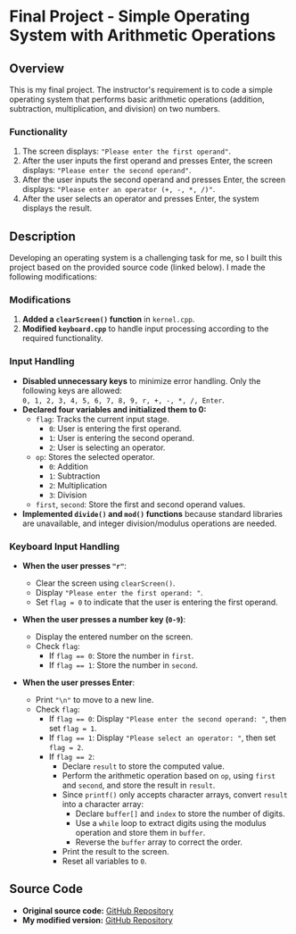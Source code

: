 # Final Project - Simple Operating System with Arithmetic Operations  

## Overview  
This is my final project. The instructor's requirement is to code a simple operating system that performs basic arithmetic operations (addition, subtraction, multiplication, and division) on two numbers.  

### Functionality  
1. The screen displays: `"Please enter the first operand"`.  
2. After the user inputs the first operand and presses Enter, the screen displays: `"Please enter the second operand"`.  
3. After the user inputs the second operand and presses Enter, the screen displays: `"Please enter an operator (+, -, *, /)"`.  
4. After the user selects an operator and presses Enter, the system displays the result.  

## Description  
Developing an operating system is a challenging task for me, so I built this project based on the provided source code (linked below). I made the following modifications:  

### Modifications  
1. **Added a `clearScreen()` function** in `kernel.cpp`.  
2. **Modified `keyboard.cpp`** to handle input processing according to the required functionality.  

### Input Handling  
- **Disabled unnecessary keys** to minimize error handling. Only the following keys are allowed:  
  `0, 1, 2, 3, 4, 5, 6, 7, 8, 9, r, +, -, *, /, Enter`.  
- **Declared four variables and initialized them to 0:**  
  - `flag`: Tracks the current input stage.  
    - `0`: User is entering the first operand.  
    - `1`: User is entering the second operand.  
    - `2`: User is selecting an operator.  
  - `op`: Stores the selected operator.  
    - `0`: Addition  
    - `1`: Subtraction  
    - `2`: Multiplication  
    - `3`: Division  
  - `first`, `second`: Store the first and second operand values.  
- **Implemented `divide()` and `mod()` functions** because standard libraries are unavailable, and integer division/modulus operations are needed.  

### Keyboard Input Handling  
- **When the user presses `"r"`**:  
  - Clear the screen using `clearScreen()`.  
  - Display `"Please enter the first operand: "`.  
  - Set `flag = 0` to indicate that the user is entering the first operand.  

- **When the user presses a number key (`0-9`)**:  
  - Display the entered number on the screen.  
  - Check `flag`:  
    - If `flag == 0`: Store the number in `first`.  
    - If `flag == 1`: Store the number in `second`.  

- **When the user presses Enter**:  
  - Print `"\n"` to move to a new line.  
  - Check `flag`:  
    - If `flag == 0`: Display `"Please enter the second operand: "`, then set `flag = 1`.  
    - If `flag == 1`: Display `"Please select an operator: "`, then set `flag = 2`.  
    - If `flag == 2`:  
      - Declare `result` to store the computed value.  
      - Perform the arithmetic operation based on `op`, using `first` and `second`, and store the result in `result`.  
      - Since `printf()` only accepts character arrays, convert `result` into a character array:  
        - Declare `buffer[]` and `index` to store the number of digits.  
        - Use a `while` loop to extract digits using the modulus operation and store them in `buffer`.  
        - Reverse the `buffer` array to correct the order.  
      - Print the result to the screen.  
      - Reset all variables to `0`.  

## Source Code  
- **Original source code:** [GitHub Repository](https://github.com/AlgorithMan-de/wyoos.git)  
- **My modified version:** [GitHub Repository](https://github.com/Catherine1401/wyoos.git)  
